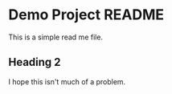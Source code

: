 # Demo Project README

This is a simple read me file.

## Heading 2

I hope this isn't much of a problem.